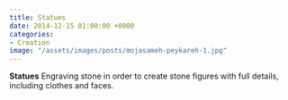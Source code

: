 ```yaml
---
title: Statues
date: 2014-12-15 01:00:00 +0000
categories:
- Creation
image: "/assets/images/posts/mojasameh-peykareh-1.jpg"
---
```

**Statues**
Engraving stone in order to create stone figures with full details, including clothes and faces.